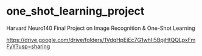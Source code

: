 


# one_shot_learning_project
Harvard Neuro140 Final Project on Image Recognition &amp; One-Shot Learning





https://drive.google.com/drive/folders/1VdqHpEiEc7G1whII5BpjHtQQLpxFmFyY?usp=sharing
